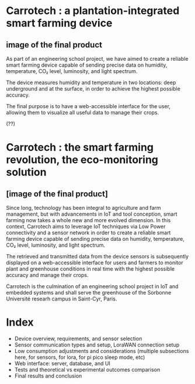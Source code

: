 # Carrotech : a plantation-integrated smart farming device

## image of the final product

As part of an engineering school project, we have aimed to create a reliable smart farming device capable of sending precise data on humidity, temperature, CO₂ level, luminosity, and light spectrum.

The device measures humidity and temperature in two locations: deep underground and at the surface, in order to achieve the highest possible accuracy.

The final purpose is to have a web-accessible interface for the user, allowing them to visualize all useful data to manage their crops.


(??)

# Carrotech : the smart farming revolution, the eco-monitoring solution

## [image of the final product]

Since long, technology has been integral to agriculture and farm management, but with advancements in IoT and tool conception, smart farming now takes a whole new and more evolved dimension. In this context, Carrotech aims to leverage IoT techniques via Low Power connectivity and a sensor network in order to create a reliable smart farming device capable of sending precise data on humidity, temperature, CO₂ level, luminosity, and light spectrum.

The retrieved and transmitted data from the device sensors is subsequently displayed on a web-accessible interface for users and farmers to monitor plant and greenhouse conditions in real time with the highest possible accuracy and manage their crops.

Carrotech is the culmination of an engineering school project in IoT and embedded systems and shall serve the greenhouse of the Sorbonne Université researh campus in Saint-Cyr, Paris.


# Index

- Device overview, requirements, and sensor selection
- Sensor communication types and setup, LoraWAN connection setup
- Low consumption adjustments and considerations (multiple subsections here, for sensors, for lora, for pi pico sleep mode, etc)
- Web interface: server, database, and UI
- Tests and theoretical vs experimental outcomes comparison
- Final results and conclusion